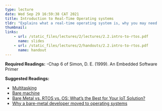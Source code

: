```yaml
---
type: lecture
date: Wed Sep 29 16:59:38 CAT 2021
title: Introduction to Real-Time Operating systems
tldr: "Explains what a real-time operating system is, why you may need one and its cons"
thumbnail: 
links: 
    - url: /static_files/lectures/2/lectures/2.2.intro-to-rtos.pdf
      name: slides
    - url: /static_files/lectures/2/handouts/2.2.intro-to-rtos.pdf
      name: handout
---
```


**Required Readings:**
-Chap 6 of Simon, D. E. (1999). An Embedded Software Primer

**Suggested Readings:**
- [Multitasking](static_files/lectures/2/Readings/multitasking.pdf)
- [Bare machine](https://en.wikipedia.org/wiki/Bare_machine)
- [Bare Metal vs. RTOS vs. OS: What’s the Best for Your IoT Solution?](https://www.nabto.com/bare-metal-vs-rtos-vs-os/)
- [Why a bare-metal developer moved to operating systems](https://www.embedded.com/why-a-bare-metal-developer-moved-to-operating-systems/)